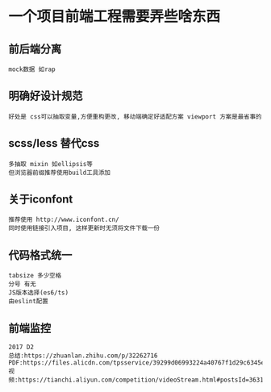 # 一个项目前端工程需要弄些啥东西


## 前后端分离
```
mock数据 如rap
```
## 明确好设计规范
```
好处是 css可以抽取变量,方便重构更改, 移动端确定好适配方案 viewport 方案是最省事的
```
## scss/less 替代css
```
多抽取 mixin 如ellipsis等
但浏览器前缀推荐使用build工具添加
```
## 关于iconfont 
```
推荐使用 http://www.iconfont.cn/
同时使用链接引入项目, 这样更新时无须将文件下载一份
```
## 代码格式统一
```
tabsize 多少空格
分号 有无
JS版本选择(es6/ts)
由eslint配置
```

## 前端监控
```
2017 D2 
总结:https://zhuanlan.zhihu.com/p/32262716
PDF:https://files.alicdn.com/tpsservice/39299d06993224a40767f1d29c6345e7.pdf
视频:https://tianchi.aliyun.com/competition/videoStream.html#postsId=3631
```
